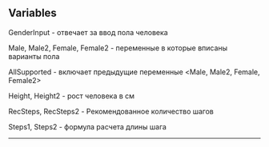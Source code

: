 Variables
----------------------------------------------------------------------------------
GenderInput - отвечает за ввод пола человека

Male, Male2, Female, Female2 - переменные в которые вписаны варианты пола

AllSupported - включает предыдущие переменные <Male, Male2, Female, Female2>

Height, Height2 - рост человека в см

RecSteps, RecSteps2 - Рекомендованное количество шагов

Steps1, Steps2 - формула расчета длины шага

----------------------------------------------------------------------------------
